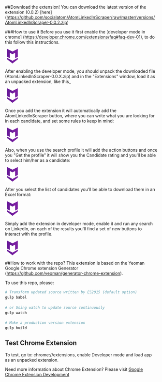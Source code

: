 ##Download the extension!
You can download the latest version of the extension (0.0.2) [here] (https://github.com/socialatom/AtomLinkedInScraper/raw/master/versions/AtomLinkedInScraper-0.0.2.zip)

###How to use it
Before you use it first enable the [developer mode in chrome] (https://developer.chrome.com/extensions/faq#faq-dev-01), to do this follow this instructions.

![Enable Dev Mode](https://github.com/adam-p/markdown-here/raw/master/src/common/images/icon48.png "Logo Title Text 1")

After enabling the developer mode, you should unpack the downloaded file (AtomLinkedInScraper-0.0.X.zip) and in the "Extensions" window, load it as an unpacked extension, like this_

![Enable Dev Mode](https://github.com/adam-p/markdown-here/raw/master/src/common/images/icon48.png "Logo Title Text 1")

Once you add the extension it will automatically add the AtomLinkedInScraper button, where you can write what you are looking for in each candidate, and set some rules to keep in mind:

![Enable Dev Mode](https://github.com/adam-p/markdown-here/raw/master/src/common/images/icon48.png "Logo Title Text 1")

Also, when you use the search profile it will add the action buttons and once you "Get the profile" it will show you the Candidate rating and you'll be able to select him/her as a candidate:

![Enable Dev Mode](https://github.com/adam-p/markdown-here/raw/master/src/common/images/icon48.png "Logo Title Text 1")

After you select the list of candidates you'll be able to download them in an Excel format:

![Enable Dev Mode](https://github.com/adam-p/markdown-here/raw/master/src/common/images/icon48.png "Logo Title Text 1")

Simply add the extension in developer mode, enable it and run any search on LinkedIn, on each of the results you'll find a set of new buttons to interact with the profile.

![Enable Dev Mode](https://github.com/adam-p/markdown-here/raw/master/src/common/images/icon48.png "Logo Title Text 1")



##How to work with the repo?
This extension is based on the Yeoman Google Chrome extension Generator (https://github.com/yeoman/generator-chrome-extension).

To use this repo, please:

```sh
# Transform updated source written by ES2015 (default option)
gulp babel

# or Using watch to update source continuously
gulp watch

# Make a production version extension
gulp build
```

## Test Chrome Extension

To test, go to: chrome://extensions, enable Developer mode and load app as an unpacked extension.

Need more information about Chrome Extension? Please visit [Google Chrome Extension Development](http://developer.chrome.com/extensions/devguide.html)